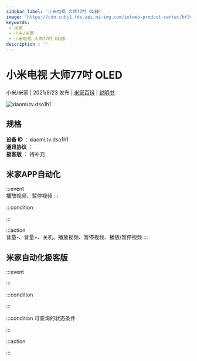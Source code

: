 ```yaml
---
sidebar_label: '小米电视 大师77吋 OLED'
image: 'https://cdn.cnbj1.fds.api.mi-img.com/iotweb-product-center/bf3c843df754fc4332934ccf7cc46ebc_1628781318070.png?GalaxyAccessKeyId=AKVGLQWBOVIRQ3XLEW&Expires=9223372036854775807&Signature=U2wQxoix0RA527D3pWN460ItavA='
keywords: 
 - 米家
 - 小米/米家
 - 小米电视 大师77吋 OLED
description : ''
---
```

# 小米电视 大师77吋 OLED

小米/米家 | 2021/8/23 发布 | [米家百科](https://home.mi.com/webapp/content/baike/product/index.html?model=xiaomi.tv.dso1h1) | [说明书](https://home.mi.com/views/introduction.html?model=xiaomi.tv.dso1h1&region=cn)

![xiaomi.tv.dso1h1](https://cdn.cnbj1.fds.api.mi-img.com/iotweb-product-center/bf3c843df754fc4332934ccf7cc46ebc_1628781318070.png?GalaxyAccessKeyId=AKVGLQWBOVIRQ3XLEW&Expires=9223372036854775807&Signature=U2wQxoix0RA527D3pWN460ItavA=)

## 规格  
> 
**设备 ID** ：xiaomi.tv.dso1h1  
**通讯协议** ：  
**极客版**  ： 待补充 


## 米家APP自动化  

:::event  
播放视频、暂停视频
:::

:::condition  

:::

:::action   
音量-、音量+、关机、播放视频、暂停视频、播放/暂停视频
:::

## 米家自动化极客版  

:::event  

:::

:::condition  

:::

:::condition 可查询的状态条件  

:::

:::action  

:::

        

